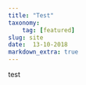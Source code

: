 ```yaml
---
title: "Test"
taxonomy:
    tag: [featured]
slug: site
date:  13-10-2018
markdown_extra: true
---
```


test

